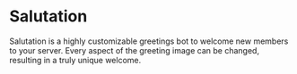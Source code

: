 # Salutation

Salutation is a highly customizable greetings bot to welcome new members to your server. Every aspect of the greeting image can be changed, resulting in a truly unique welcome.
